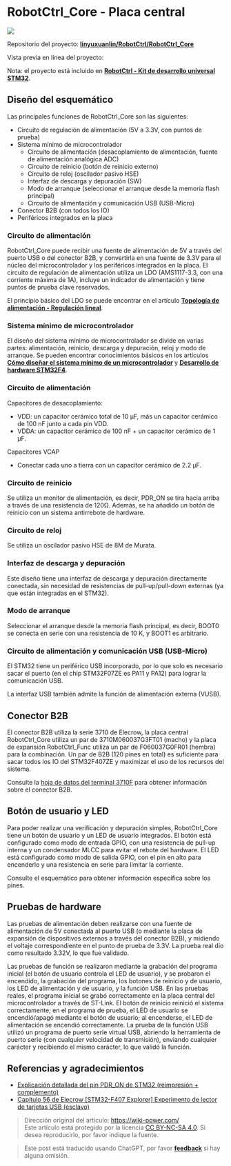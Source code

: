 # RobotCtrl_Core - Placa central

![](https://img.wiki-power.com/d/wiki-media/img/20220527113423.png)

Repositorio del proyecto: [**linyuxuanlin/RobotCtrl/RobotCtrl_Core**](https://github.com/linyuxuanlin/RobotCtrl/tree/main/RobotCtrl_MultiBoard_Project/RobotCtrl_Core)

Vista previa en línea del proyecto:

<div class="altium-iframe-viewer">
  <div
    class="altium-ecad-viewer"
    data-project-src="https://github.com/linyuxuanlin/RobotCtrl/raw/main/RobotCtrl_MultiBoard_Project/RobotCtrl_Core_V2.81B.zip"
  ></div>
</div>

Nota: el proyecto está incluido en [**RobotCtrl - Kit de desarrollo universal STM32**](https://wiki-power.com/es/RobotCtrl-STM32%E9%80%9A%E7%94%A8%E5%BC%80%E5%8F%91%E5%A5%97%E4%BB%B6).

## Diseño del esquemático

Las principales funciones de RobotCtrl_Core son las siguientes:

- Circuito de regulación de alimentación (5V a 3.3V, con puntos de prueba)
- Sistema mínimo de microcontrolador
  - Circuito de alimentación (desacoplamiento de alimentación, fuente de alimentación analógica ADC)
  - Circuito de reinicio (botón de reinicio externo)
  - Circuito de reloj (oscilador pasivo HSE)
  - Interfaz de descarga y depuración (SW)
  - Modo de arranque (seleccionar el arranque desde la memoria flash principal)
  - Circuito de alimentación y comunicación USB (USB-Micro)
- Conector B2B (con todos los IO)
- Periféricos integrados en la placa

### Circuito de alimentación

RobotCtrl_Core puede recibir una fuente de alimentación de 5V a través del puerto USB o del conector B2B, y convertirla en una fuente de 3.3V para el núcleo del microcontrolador y los periféricos integrados en la placa. El circuito de regulación de alimentación utiliza un LDO (AMS1117-3.3, con una corriente máxima de 1A), incluye un indicador de alimentación y tiene puntos de prueba clave reservados.

El principio básico del LDO se puede encontrar en el artículo [**Topología de alimentación - Regulación lineal**](https://wiki-power.com/es/%E7%94%B5%E6%BA%90%E6%8B%93%E6%89%91-%E7%BA%BF%E6%80%A7%E7%A8%B3%E5%8E%8B).

### Sistema mínimo de microcontrolador

El diseño del sistema mínimo de microcontrolador se divide en varias partes: alimentación, reinicio, descarga y depuración, reloj y modo de arranque. Se pueden encontrar conocimientos básicos en los artículos [**Cómo diseñar el sistema mínimo de un microcontrolador**](https://wiki-power.com/es/%E5%A6%82%E4%BD%95%E8%AE%BE%E8%AE%A1%E4%B8%80%E6%AC%BE%E5%8D%95%E7%89%87%E6%9C%BA%E7%9A%84%E6%9C%80%E5%B0%8F%E7%B3%BB%E7%BB%9F) y [**Desarrollo de hardware STM32F4**](https://wiki-power.com/es/STM32F4%E7%A1%AC%E4%BB%B6%E5%BC%80%E5%8F%91).

### Circuito de alimentación

Capacitores de desacoplamiento:

- VDD: un capacitor cerámico total de 10 μF, más un capacitor cerámico de 100 nF junto a cada pin VDD.
- VDDA: un capacitor cerámico de 100 nF + un capacitor cerámico de 1 µF.

Capacitores VCAP

- Conectar cada uno a tierra con un capacitor cerámico de 2.2 µF.

### Circuito de reinicio

Se utiliza un monitor de alimentación, es decir, PDR_ON se tira hacia arriba a través de una resistencia de 120Ω. Además, se ha añadido un botón de reinicio con un sistema antirrebote de hardware.

### Circuito de reloj

Se utiliza un oscilador pasivo HSE de 8M de Murata.

### Interfaz de descarga y depuración

Este diseño tiene una interfaz de descarga y depuración directamente conectada, sin necesidad de resistencias de pull-up/pull-down externas (ya que están integradas en el STM32).

### Modo de arranque

Seleccionar el arranque desde la memoria flash principal, es decir, BOOT0 se conecta en serie con una resistencia de 10 K, y BOOT1 es arbitrario.

### Circuito de alimentación y comunicación USB (USB-Micro)

El STM32 tiene un periférico USB incorporado, por lo que solo es necesario sacar el puerto (en el chip STM32F07ZE es PA11 y PA12) para lograr la comunicación USB.

La interfaz USB también admite la función de alimentación externa (VUSB).

## Conector B2B

El conector B2B utiliza la serie 3710 de Elecrow, la placa central RobotCtrl_Core utiliza un par de 3710M060037G3FT01 (macho) y la placa de expansión RobotCtrl_Func utiliza un par de F060037G0FR01 (hembra) para la combinación. Un par de B2B (120 pines en total) es suficiente para sacar todos los IO del STM32F407ZE y maximizar el uso de los recursos del sistema.

Consulte la [hoja de datos del terminal 3710F](http://www.openedv.com/thread-78182-1-1.html) para obtener información sobre el conector B2B.

## Botón de usuario y LED

Para poder realizar una verificación y depuración simples, RobotCtrl_Core tiene un botón de usuario y un LED de usuario integrados. El botón está configurado como modo de entrada GPIO, con una resistencia de pull-up interna y un condensador MLCC para evitar el rebote del hardware. El LED está configurado como modo de salida GPIO, con el pin en alto para encenderlo y una resistencia en serie para limitar la corriente.

Consulte el esquemático para obtener información específica sobre los pines.

## Pruebas de hardware

Las pruebas de alimentación deben realizarse con una fuente de alimentación de 5V conectada al puerto USB (o mediante la placa de expansión de dispositivos externos a través del conector B2B), y midiendo el voltaje correspondiente en el punto de prueba de 3.3V. La prueba real dio como resultado 3.32V, lo que fue validado.

Las pruebas de función se realizaron mediante la grabación del programa inicial (el botón de usuario controla el LED de usuario), y se probaron el encendido, la grabación del programa, los botones de reinicio y de usuario, los LED de alimentación y de usuario, y la función USB. En las pruebas reales, el programa inicial se grabó correctamente en la placa central del microcontrolador a través de ST-Link. El botón de reinicio reinició el sistema correctamente; en el programa de prueba, el LED de usuario se encendió/apagó mediante el botón de usuario; al encenderse, el LED de alimentación se encendió correctamente. La prueba de la función USB utilizó un programa de puerto serie virtual USB, abriendo la herramienta de puerto serie (con cualquier velocidad de transmisión), enviando cualquier carácter y recibiendo el mismo carácter, lo que validó la función.

## Referencias y agradecimientos

- [Explicación detallada del pin PDR_ON de STM32 (reimpresión + complemento)](https://blog.csdn.net/Frankenstien_/article/details/105971841)
- [Capítulo 56 de Elecrow [STM32-F407 Explorer] Experimento de lector de tarjetas USB (esclavo)](https://zhuanlan.zhihu.com/p/136163591)

> Dirección original del artículo: <https://wiki-power.com/>  
> Este artículo está protegido por la licencia [CC BY-NC-SA 4.0](https://creativecommons.org/licenses/by/4.0/deed.zh). Si desea reproducirlo, por favor indique la fuente.

> Este post está traducido usando ChatGPT, por favor [**feedback**](https://github.com/linyuxuanlin/Wiki_MkDocs/issues/new) si hay alguna omisión.
